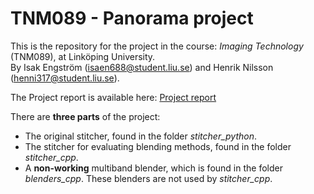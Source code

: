 # TNM089 - Panorama project

This is the repository for the project in the course: *Imaging Technology* (TNM089), at Linköping University.  
By Isak Engström (isaen688@student.liu.se) and Henrik Nilsson (henni317@student.liu.se).

The Project report is available here: [Project report](https://github.com/bioengstrom/tnm089-panorama-project/blob/master/TNM089_project_report.pdf)

There are **three parts** of the project: 

- The original stitcher, found in the folder *stitcher_python*.
- The stitcher for evaluating blending methods, found in the folder *stitcher_cpp*.
- A **non-working** multiband blender, which is found in the folder *blenders_cpp*. These blenders are not used by *stitcher_cpp*.  
